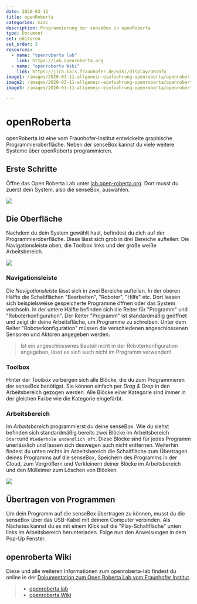 ```yaml
---
date: 2020-03-11
title: openRoberta
categories: misc
description: Programmierung der senseBox in openRoberta
type: Document
set: editoren
set_order: 3
resources:
  - name: "openroberta lab"
    link: https://lab.openroberta.org
  - name: "openroberta Wiki"
    link: https://jira.iais.fraunhofer.de/wiki/display/ORInfo  
image1: /images/2020-03-11-allgemein-einfuehrung-openroberta/openroberta-carousel.png
image2: /images/2020-03-11-allgemein-einfuehrung-openroberta/openroberta-oberflaeche.png
image3: /images/2020-03-11-allgemein-einfuehrung-openroberta/openroberta-buttons.png

---
```

# openRoberta

openRoberta ist eine vom Fraunhofer-Institut entwickelte graphische Programmieroberfläche. Neben der senseBox kannst du viele weitere Systeme über openRoberta programmieren.  

## Erste Schritte
Öffne das Open Roberta Lab unter [lab.open-roberta.org](https://lab.open-roberta.org/). Dort musst du zuerst dein System, also die senseBox, auswählen.

![](/img/open-roberta-bilder/openroberta-carousel.png)


## Die Oberfläche
Nachdem du dein System gewählt hast, befindest du dich auf der Programmieroberfläche. Diese lässt sich grob in drei Bereiche aufteilen:
Die Navigationsleiste oben, die Toolbox links und der große weiße Arbeitsbereich. 

![](/img/open-roberta-bilder/openroberta-oberflaeche.png)

### Navigationsleiste
Die *Navigationsleiste* lässt sich in zwei Bereiche aufteilen. In der oberen Hälfte die Schaltflächen "Bearbeiten", "Roboter", "Hilfe" etc. Dort lassen sich beispielsweise gespeicherte Programme öffnen oder das System wechseln.
In der untere Hälfte befinden sich die Reiter für "Programm" und "Roboterkonfiguration". Der Reiter "Programm" ist standardmäßig geöffnet und zeigt dir deine Arbeitsfläche, um Programme zu schreiben. Unter dem Reiter "Roboterkonfiguration" müssen die verschiedenen angeschlossenen Sensoren und Aktoren angegeben werden.

> Ist ein angeschlossenes Bauteil nicht in der Roboterkonfiguration angegeben, lässt es sich auch nicht im Programm verwenden!

### Toolbox
Hinter der *Toolbox* verbergen sich alle Blöcke, die du zum Programmieren der senseBox benötigst. Sie können einfach per *Drag & Drop* in den Arbeitsbereich gezogen werden. Alle Blöcke einer Kategorie sind immer in der gleichen Farbe wie die Kategorie eingefärbt.

### Arbeitsbereich
Im *Arbeitsbereich* programmierst du deine senseBox. Wie du siehst befinden sich standardmäßig bereits zwei Blöcke im Arbeitsbereich `Start`und `Wiederhole undendlich oft`. Diese Blöcke sind für jedes Programm unerlässlich und lassen sich deswegen auch nicht entfernen.
Weiterhin findest du unten rechts im Arbeitsbereich die Schaltfläche zum Übertragen deines Programms auf die senseBox, Speichern des Programms in der Cloud, zum Vergrößern und Verkleinern deiner Blöcke im Arbeitsbereich und den Mülleimer zum Löschen von Blöcken.

![](/img/open-roberta-bilder/openroberta-buttons.png)

## Übertragen von Programmen
Um dein Programm auf die senseBox übertragen zu können, musst du die senseBox über das USB-Kabel mit deinem Computer verbinden. Als Nächstes kannst du es mit einem Klick auf die "Play-Schaltfläche" unten links im Arbeitsbereich herunterladen. Folge nun den Anweisungen in dem Pop-Up Fenster.


## openroberta Wiki
Diese und alle weiteren Informationen zum openroberta-lab findest du online in der [Dokumentation zum Open Roberta Lab vom Fraunhofer Institut](https://jira.iais.fraunhofer.de/wiki/display/ORInfo ).

> - [openroberta lab](https://lab.openroberta.org/)
> - [openroberta Wiki](https://jira.iais.fraunhofer.de/wiki/display/ORInfo)